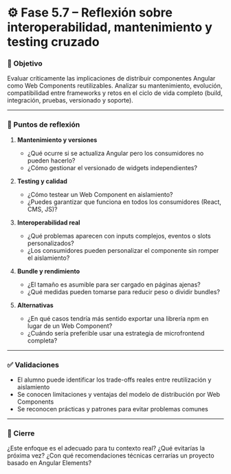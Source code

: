 # ⚙️ Fase 5.7 – Reflexión sobre interoperabilidad, mantenimiento y testing cruzado

### 🎯 Objetivo

Evaluar críticamente las implicaciones de distribuir componentes Angular como Web Components reutilizables. Analizar su mantenimiento, evolución, compatibilidad entre frameworks y retos en el ciclo de vida completo (build, integración, pruebas, versionado y soporte).

---

### 🧠 Puntos de reflexión

1. **Mantenimiento y versiones**

   * ¿Qué ocurre si se actualiza Angular pero los consumidores no pueden hacerlo?
   * ¿Cómo gestionar el versionado de widgets independientes?

2. **Testing y calidad**

   * ¿Cómo testear un Web Component en aislamiento?
   * ¿Puedes garantizar que funciona en todos los consumidores (React, CMS, JS)?

3. **Interoperabilidad real**

   * ¿Qué problemas aparecen con inputs complejos, eventos o slots personalizados?
   * ¿Los consumidores pueden personalizar el componente sin romper el aislamiento?

4. **Bundle y rendimiento**

   * ¿El tamaño es asumible para ser cargado en páginas ajenas?
   * ¿Qué medidas pueden tomarse para reducir peso o dividir bundles?

5. **Alternativas**

   * ¿En qué casos tendría más sentido exportar una librería npm en lugar de un Web Component?
   * ¿Cuándo sería preferible usar una estrategia de microfrontend completa?

---

### ✅ Validaciones

* El alumno puede identificar los trade-offs reales entre reutilización y aislamiento
* Se conocen limitaciones y ventajas del modelo de distribución por Web Components
* Se reconocen prácticas y patrones para evitar problemas comunes

---

### 💬 Cierre

¿Este enfoque es el adecuado para tu contexto real? ¿Qué evitarías la próxima vez? ¿Con qué recomendaciones técnicas cerrarías un proyecto basado en Angular Elements?
